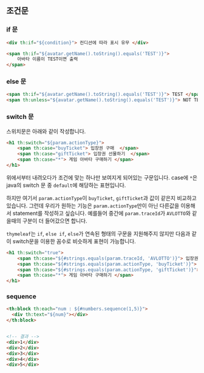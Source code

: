 ## 조건문

### if 문
``` html
<div th:if="${condition}"> 컨디션에 따라 표시 유무 </div>

<span th:if="${avatar.getName().toString().equals('TEST')}"> 
    아바타 이름이 TEST이면 출력 
</span>
```

### else 문
``` html
<span th:if="${avatar.getName().toString().equals('TEST')}"> TEST </span>
<span th:unless="${avatar.getName().toString().equals('TEST')}"> NOT TEST </span>
```

### switch 문
스위치문은 아래와 같이 작성합니다.
``` html
<h1 th:switch="${param.actionType}">
    <span th:case="buyTicket"> 입장권 구매  </span>
    <span th:case="giftTicket"> 입장권 선물하기  </span>
    <span th:case="*"> 게임 아바타 구매하기 </span>
</h1>
```
위에서부터 내려오다가 조건에 맞는 하나만 보여지게 되어있는 구문입니다.
case에 `*`은 java의 switch 문 중 `default`에 해당하는 표현입니다.

하지만 여기서 `param.actionType`이 `buyTicket`, `giftTicket`과 값이 같은지 비교하고있습니다.
그런데 우리가 원하는 기능은 `param.actionType`만이 아닌 다른값을 이용해서 statement를 작성하고 싶습니다.
예를들어 중간에 `param.traceId`가 `AVLOTTO`와 같을때의 구분이 더 들어갔으면 합니다.

`thymeleaf`는 `if`, `else if`, `else`가 연속된 형태의 구문을 지원해주지 않지만 다음과 같이 switch문을 이용한 꼼수로 비슷하게 표현이 가능합니다.
``` html
<h1 th:switch="true">
    <span th:case="${#strings.equals(param.traceId, 'AVLOTTO')}"> 입장권 구매 </span>
    <span th:case="${#strings.equals(param.actionType, 'buyTicket')}"> 입장권 구매  </span>
    <span th:case="${#strings.equals(param.actionType, 'giftTicket')}"> 입장권 선물하기  </span>
    <span th:case="*"> 게임 아바타 구매하기 </span>
</h1>
```





### sequence
``` html
<th:block th:each="num : ${#numbers.sequence(1,5)}">
  <div th:text="${num}"></div>
</th:block>


<!-- 결과 -->
<div>1</div>
<div>2</div>
<div>3</div>
<div>4</div>
<div>5</div>
```
